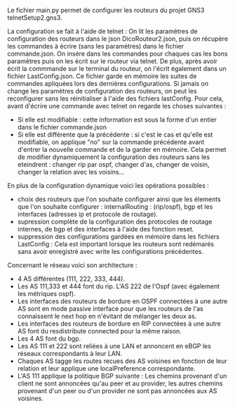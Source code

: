   Le fichier main.py permet de configurer les routeurs du projet GNS3 telnetSetup2.gns3.

  La configuration se fait à l'aide de telnet : On lit les paramètres de configuration des routeurs dans le json DicoRouteur2.json, puis on récupère les commandes à écrire (sans les paramètres) dans le fichier commande.json. On insére dans les commandes pour chaques cas les bons paramètres puis on les écrit sur le routeur via telnet. De plus, après avoir écrit la commmande sur le terminal du routeur, on l'écrit également dans un fichier LastConfig.json. Ce fichier garde en mémoire les suites de commandes apliquées lors des dernières configurations.
  Si jamais on change les paramètres de configuration des routeurs, on peut les reconfigurer sans les réinitialiser à l'aide des fichiers lastConfig.  Pour cela, avant d'écrire une commande avec telnet on regarde les choses suivantes :
  - Si elle est modifiable : cette information est sous la forme d'un entier dans le fichier commande.json
  - Si elle est différente que la précédente : si c'est le cas et qu'elle est modifiable, on applique "no" sur la commande précédente avant d'entrer la nouvelle commande et de la garder en mémoire.
  Cela permet de modifier dynamiquement la configuration des routeurs sans les eteindrent : changer rip par ospf, changer d'as, changer de voisin, changer la relation avec les voisins...

En plus de la configuration dynamique voici les opérations possibles :
  - choix des routeurs que l'on souhaite configurer ainsi que les élements que l'on souhaite configurer : internalRouting : (rip/ospf), bgp et les interfaces (adresses ip et protocole de routage).
  - supression complète de la configuration des protocoles de routage internes, de bgp et des interfaces à l'aide des fonction reset.
  - suppression des configurations gardées en mémoire dans les fichiers LastConfig : Cela est important lorsque les routeurs sont redémarés sans avoir enregistré avec write les configurations précédentes.

Concernant le réseau voici son architecture :
  - 4 AS différentes (111, 222, 333, 444). 
  - Les AS 111,333 et 444 font du rip. L'AS 222 de l'Ospf (avec également les métriques ospf).
  - Les interfaces des routeurs de bordure en OSPF connectées à une autre AS sont en mode passive interface pour que les routeurs de l'as connaissent le next hop en n'évitant de mélanger les deux as.
  - Les interfaces des routeurs de bordure en RIP connectées à une autre AS font du resdistribute connected pour la même raison.
  - Les 4 AS font du bgp.
  - Les AS 111 et 222 sont reliées à une LAN et annoncent en eBGP les réseaux correspondants à leur LAN.
  - Chaques AS tagge les routes recues des AS voisines en fonction de leur relation et leur applique une localPreference correspondante.
  - L'AS 111 applique la politique BGP suivante : Les chemins provenant d'un client ne sont annoncées qu'au peer et au provider, les autres chemins provenant d'un peer ou d'un provider ne sont pas annoncées aux AS voisines.
  

  
